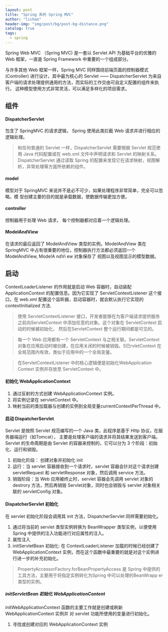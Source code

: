 ```yaml
---
layout: post
title: "Spring 系列 Spring MVC"
author: "lichao"
header-img: "img/post/bg/post-bg-distance.png"
catalog: true
tags:
  - spring
---
```


Spring Web MVC （Spring MVC) 是一套以 Servlet API 为基础平台的优雅的 Web 框架，一直是 Spring Framework 中重要的一个组成部分。

与许多其他 Web 框架一样，Spring MVC 同样围绕前端页面的控制器模式 (Controller) 进行设计，其中最为核心的 Servlet —— DispatcherServlet 为来自客户端的请求处理提供通用的方法，而实际的工作交由可自定义配置的组件来执行。 这种模型使用方式非常灵活，可以满足多样化的项目需求。

## 组件
 
#### DispatcherServlet 
包含了 SpringMVC 的请求逻辑， Spring 使用此类拦截 Web 请求并进行相应的逻辑处理。

> 和任何普通的 Servlet 一样，DispatcherServlet 需要根据 Servlet 规范使用 Java 代码配置或在 web.xml 文件中声明请求和 Servlet 的映射关系。 DispatcherServlet 通过读取 Spring 的配置来发现它在请求映射，视图解析，异常处理等方面所依赖的组件。
#### model
模型对于 SpringMVC 来说并不是必不可少，如果处理程序非常简单，完全可以忽略。模
型创建主要的目的就是承载数据，使数据传输更加方便。
#### controller
控制器用于处理 Web 请求， 每个控制器都对应着一个逻辑处理。
#### ModelAndView
在请求的最后返回了 ModelAndView 类型的实例。ModelAndView 类在SpringMVC 中占有很重要的地位，控制器执行方法都必须返回一个ModelAndView, Mode!A ndVi ew 对象保存了
视图以及视图显示的模型数据。

## 启动

ContextLoaderListener 的作用就是启动 Web 容器时，自动装配 ApplicationContext 的配置信息。因为它实现了 ServletContextListener 这个接口，在 web.xml 配置这个监昕器，启动容器时，就会默认执行它实现的 contextlnitialized 方法.

> 使用 ServletContextListener 接口，开发者能够在为客户端请求提供服务之前向ServletContext 中添加任意的对象。这个对象在 ServletContext 启动的时候被初始化， 然后在ServletContext 整个运行期间都是可见的。

> 每一个 Web 应用都有一个 ServletContext 与之相关联。ServletContext 对象在应用启动时被创建，在应用关闭的时候被销毁。S巳rvletContext 在全局范围内有效，类似于应用中的一个全局变量。

> 在ServletContextListener 中的核心逻辑便是初始化WebApplication Context 实例并存放至
ServletContext 中。

#### 初始化 WebApplicationContext
1. 通过反射的方式创建 WebApplicationContext 实例。
2. 将实例记录在 servletContext 中。
3. 映射当前的类加载器与创建的实例到全局变量currentContextPerThread 中。

#### 启动 DispatcherServlet
Servlet 是按照 Servlet 规范编写的一个 Java 类，此程序是基于 Http 协议，在服务器端运行（如Tomcat）， 主要是处理客户端的请求并将其结果发送到客户端。Servlet 的生命周期是由 Servlet 的容器来控制的，它可以分为 3 个阶段：初始化、运行和销毁。
1. 初始化阶段： 创建对象并初始化 init
2. 运行：当 servlet 容器接收到一个请求时，servlet 容器会针对这个请求创建 servletRequest 和 servletResponse 对象，然后调用 service 方法。
3. 销毁阶段：当 Web 应用被终止时，servlet 容器会先调用 servlet 对象的 destrory 方法，然后再销毁 Servlet对象，同时也会销毁与 servlet 对象相关联的 servletConfig 对象。

#### DispatcherServlet 初始化
在 servlet 初始化阶段会调用其 init 方法，DispatcherServlet 同样需要初始化。

1. 通过将当前的 servlet 类型实例转换为 BeanWrapper 类型实例，以便使用 Spring 中提供的注入功能进行对应属性的注入。
2. 属性注入
2. initServletBean 初始化: 在 ContextLoaderListener 加载的时候已经创建了WebApplicationContext 实例，而在这个函数中最重要的就是对这个实例进行进一步的补充初始化。

> PropertyAccessorFactory.forBeanPropertyAccess 是 Spring 中提供的工具方法，主要用于将指定实例转化为Spring 中可以处理的BeanWrapp er 类型的实例。

##### initServletBean 初始化 WebApplicationContent
initWebApplicationContext 函数的主要工作就是创建或刷新 WebApplicationContext 实例并
对 servlet 功能所使用的变量进行初始化。

1. 寻找或创建对应的 WebApplicationContext 实例